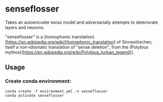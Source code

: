 # senseflosser

Takes an autoencoder keras model and adversarially attempts to deteriorate layers and neurons.

"senseflosser" is a (homophonic translation)[https://en.wikipedia.org/wiki/Homophonic_translation] of Sinneslöschen, itself a non-idiomatic translation of "sense deletion", from the (Polybius mythos)[https://en.wikipedia.org/wiki/Polybius_(urban_legend)].

## Usage

<blah>

### Create conda environment:

```
conda create -f environment.yml -n senseflosser 
conda activate senseflosser
```

